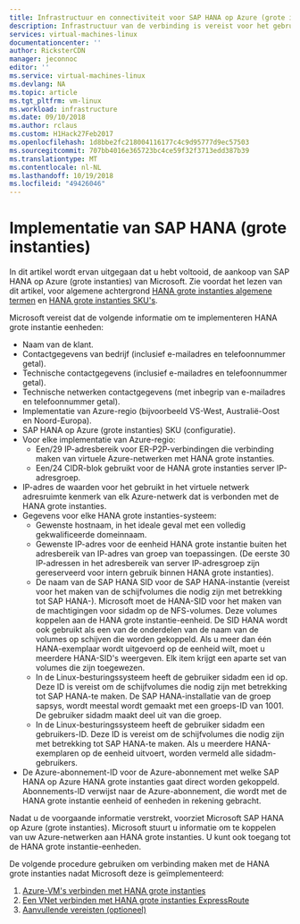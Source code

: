 ```yaml
---
title: Infrastructuur en connectiviteit voor SAP HANA op Azure (grote instanties) | Microsoft Docs
description: Infrastructuur van de verbinding is vereist voor het gebruik van SAP HANA op Azure (grote instanties) configureren.
services: virtual-machines-linux
documentationcenter: ''
author: RicksterCDN
manager: jeconnoc
editor: ''
ms.service: virtual-machines-linux
ms.devlang: NA
ms.topic: article
ms.tgt_pltfrm: vm-linux
ms.workload: infrastructure
ms.date: 09/10/2018
ms.author: rclaus
ms.custom: H1Hack27Feb2017
ms.openlocfilehash: 1d8bbe2fc218004116177c4c9d95777d9ec57503
ms.sourcegitcommit: 707bb4016e365723bc4ce59f32f3713edd387b39
ms.translationtype: MT
ms.contentlocale: nl-NL
ms.lasthandoff: 10/19/2018
ms.locfileid: "49426046"
---
```

# <a name="sap-hana-large-instances-deployment"></a>Implementatie van SAP HANA (grote instanties) 

In dit artikel wordt ervan uitgegaan dat u hebt voltooid, de aankoop van SAP HANA op Azure (grote instanties) van Microsoft. Zie voordat het lezen van dit artikel, voor algemene achtergrond [HANA grote instanties algemene termen](hana-know-terms.md) en [HANA grote instanties SKU's](hana-available-skus.md).


Microsoft vereist dat de volgende informatie om te implementeren HANA grote instantie eenheden:

- Naam van de klant.
- Contactgegevens van bedrijf (inclusief e-mailadres en telefoonnummer getal).
- Technische contactgegevens (inclusief e-mailadres en telefoonnummer getal).
- Technische netwerken contactgegevens (met inbegrip van e-mailadres en telefoonnummer getal).
- Implementatie van Azure-regio (bijvoorbeeld VS-West, Australië-Oost en Noord-Europa).
- SAP HANA op Azure (grote instanties) SKU (configuratie).
- Voor elke implementatie van Azure-regio:
    - Een/29 IP-adresbereik voor ER-P2P-verbindingen die verbinding maken van virtuele Azure-netwerken met HANA grote instanties.
    - Een/24 CIDR-blok gebruikt voor de HANA grote instanties server IP-adresgroep.
- IP-adres de waarden voor het gebruikt in het virtuele netwerk adresruimte kenmerk van elk Azure-netwerk dat is verbonden met de HANA grote instanties.
- Gegevens voor elke HANA grote instanties-systeem:
  - Gewenste hostnaam, in het ideale geval met een volledig gekwalificeerde domeinnaam.
  - Gewenste IP-adres voor de eenheid HANA grote instantie buiten het adresbereik van IP-adres van groep van toepassingen. (De eerste 30 IP-adressen in het adresbereik van server IP-adresgroep zijn gereserveerd voor intern gebruik binnen HANA grote instanties).
  - De naam van de SAP HANA SID voor de SAP HANA-instantie (vereist voor het maken van de schijfvolumes die nodig zijn met betrekking tot SAP HANA-). Microsoft moet de HANA-SID voor het maken van de machtigingen voor sidadm op de NFS-volumes. Deze volumes koppelen aan de HANA grote instantie-eenheid. De SID HANA wordt ook gebruikt als een van de onderdelen van de naam van de volumes op schijven die worden gekoppeld. Als u meer dan één HANA-exemplaar wordt uitgevoerd op de eenheid wilt, moet u meerdere HANA-SID's weergeven. Elk item krijgt een aparte set van volumes die zijn toegewezen.
  - In de Linux-besturingssysteem heeft de gebruiker sidadm een id op. Deze ID is vereist om de schijfvolumes die nodig zijn met betrekking tot SAP HANA-te maken. De SAP HANA-installatie van de groep sapsys, wordt meestal wordt gemaakt met een groeps-ID van 1001. De gebruiker sidadm maakt deel uit van die groep.
  - In de Linux-besturingssysteem heeft de gebruiker sidadm een gebruikers-ID. Deze ID is vereist om de schijfvolumes die nodig zijn met betrekking tot SAP HANA-te maken. Als u meerdere HANA-exemplaren op de eenheid uitvoert, worden vermeld alle sidadm-gebruikers. 
- De Azure-abonnement-ID voor de Azure-abonnement met welke SAP HANA op Azure HANA grote instanties gaat direct worden gekoppeld. Abonnements-ID verwijst naar de Azure-abonnement, die wordt met de HANA grote instantie eenheid of eenheden in rekening gebracht.

Nadat u de voorgaande informatie verstrekt, voorziet Microsoft SAP HANA op Azure (grote instanties). Microsoft stuurt u informatie om te koppelen van uw Azure-netwerken aan HANA grote instanties. U kunt ook toegang tot de HANA grote instantie-eenheden.

De volgende procedure gebruiken om verbinding maken met de HANA grote instanties nadat Microsoft deze is geïmplementeerd:

1. [Azure-VM's verbinden met HANA grote instanties](hana-connect-azure-vm-large-instances.md)
2. [Een VNet verbinden met HANA grote instanties ExpressRoute](hana-connect-vnet-express-route.md)
3. [Aanvullende vereisten (optioneel)](hana-additional-network-requirements.md)

